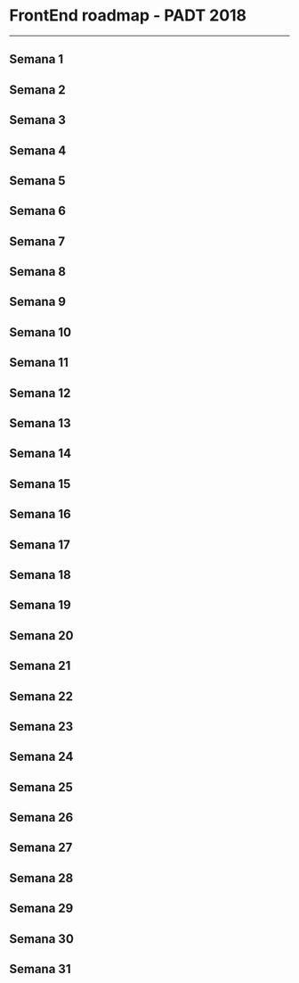 # FrontEnd roadmap - PADT 2018
---
## Semana 1
## Semana 2
## Semana 3
## Semana 4
## Semana 5
## Semana 6
## Semana 7
## Semana 8
## Semana 9
## Semana 10
## Semana 11
## Semana 12
## Semana 13
## Semana 14
## Semana 15
## Semana 16
## Semana 17
## Semana 18
## Semana 19
## Semana 20
## Semana 21
## Semana 22
## Semana 23
## Semana 24
## Semana 25
## Semana 26
## Semana 27
## Semana 28
## Semana 29
## Semana 30
## Semana 31